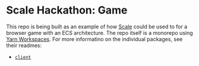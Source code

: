 # Scale Hackathon: Game

This repo is being built as an example of how [Scale](https://scale.sh) could be used to for a browser game with an ECS architecture. The repo itself is a monorepo using [Yarn Workspaces](https://yarnpkg.com/features/workspaces). For more informatino on the individual packages, see their readmes:

* [`client`](/packages/client/README.md)
